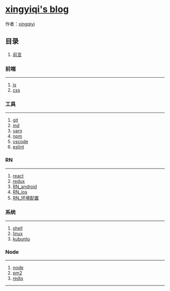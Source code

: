 # [xingyiqi's blog]()

作者：[xingqiyi](https://xingqiyi.github.io/blog)

<!-- 授权：<a rel="license" href="http://creativecommons.org/licenses/by-nc/4.0/">署名-非商用许可证</a> -->

## 目录

1. [前言](#README)

### 前端
---
1. [js](#src/js)
1. [css](#src/css)

### 工具
---
1. [git](#src/git)
1. [md](#src/md)
1. [yarn](#src/yarn)
1. [npm](#src/npm)
1. [vscode](#src/vscode)
1. [eslint](#src/eslint)

### RN
--- 
1. [react](#src/react)
1. [redux](#src/redux)
1. [RN_android](#src/RN_android)
1. [RN_ios](#src/RN_ios)
1. [RN_环境配置](#src/RN_环境配置)

### 系统
---
1. [shell](#src/shell)
1. [linux](#src/linux)
1. [kubuntu](#src/kubuntu)

### Node
---
1. [node](#src/node)
1. [pm2](#src/pm2)
1. [redis](#src/redis)
---





<!-- ## 其他
- [源码](http://github.com/ruanyf/es6tutorial/)
- [修订历史](https://github.com/ruanyf/es6tutorial/commits/gh-pages)
- [反馈意见](https://github.com/ruanyf/es6tutorial/issues) -->
